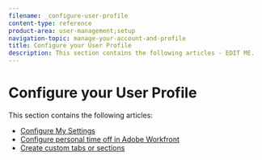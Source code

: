 ```yaml
---
filename: _configure-user-profile
content-type: reference
product-area: user-management;setup
navigation-topic: manage-your-account-and-profile
title: Configure your User Profile
description: This section contains the following articles - EDIT ME.
---
```


# Configure your User Profile

This section contains the following articles:

* [Configure My Settings](../../../workfront-basics/manage-your-account-and-profile/configuring-your-user-profile/configure-my-settings.md) 
* [Configure personal time off in Adobe Workfront](../../../workfront-basics/manage-your-account-and-profile/configuring-your-user-profile/personal-time-overview.md) 
* [Create custom tabs or sections](../../../workfront-basics/manage-your-account-and-profile/configuring-your-user-profile/create-custom-tabs.md)

